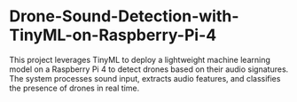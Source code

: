 # Drone-Sound-Detection-with-TinyML-on-Raspberry-Pi-4
This project leverages TinyML to deploy a lightweight machine learning model on a Raspberry Pi 4 to detect drones based on their audio signatures. The system processes sound input, extracts audio features, and classifies the presence of drones in real time.
